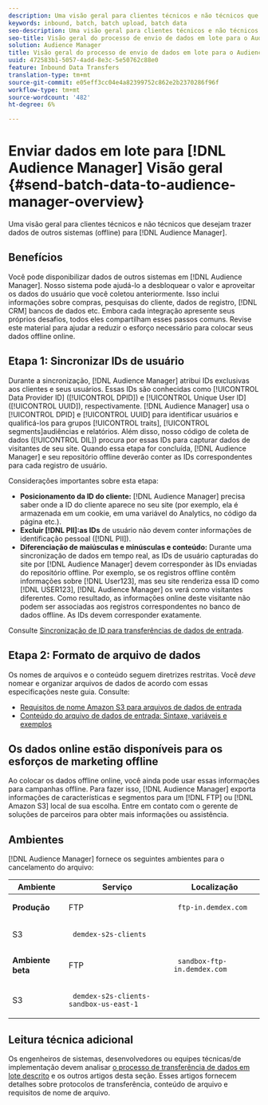 ```yaml
---
description: Uma visão geral para clientes técnicos e não técnicos que desejam colocar dados de outros sistemas (off-line) no Audience Manager.
keywords: inbound, batch, batch upload, batch data
seo-description: Uma visão geral para clientes técnicos e não técnicos que desejam colocar dados de outros sistemas (off-line) no Audience Manager. Para fazer isso, use a opção de carregamento em lote no Audience Manager.
seo-title: Visão geral do processo de envio de dados em lote para o Audience Manager
solution: Audience Manager
title: Visão geral do processo de envio de dados em lote para o Audience Manager
uuid: 472583b1-5057-4add-8e3c-5e50762c88e0
feature: Inbound Data Transfers
translation-type: tm+mt
source-git-commit: e05eff3cc04e4a82399752c862e2b2370286f96f
workflow-type: tm+mt
source-wordcount: '482'
ht-degree: 6%

---
```



# Enviar dados em lote para [!DNL Audience Manager] Visão geral {#send-batch-data-to-audience-manager-overview}

Uma visão geral para clientes técnicos e não técnicos que desejam trazer dados de outros sistemas (offline) para [!DNL Audience Manager].

## Benefícios

Você pode disponibilizar dados de outros sistemas em [!DNL Audience Manager]. Nosso sistema pode ajudá-lo a desbloquear o valor e aproveitar os dados do usuário que você coletou anteriormente. Isso inclui informações sobre compras, pesquisas do cliente, dados de registro, [!DNL CRM] bancos de dados etc. Embora cada integração apresente seus próprios desafios, todos eles compartilham esses passos comuns. Revise este material para ajudar a reduzir o esforço necessário para colocar seus dados offline online.

## Etapa 1: Sincronizar IDs de usuário

Durante a sincronização, [!DNL Audience Manager] atribui IDs exclusivas aos clientes e seus usuários. Essas IDs são conhecidas como [!UICONTROL Data Provider ID] ([!UICONTROL DPID]) e [!UICONTROL Unique User ID] ([!UICONTROL UUID]), respectivamente. [!DNL Audience Manager] usa o  [!UICONTROL DPID] e  [!UICONTROL UUID] para identificar usuários e qualificá-los para grupos  [!UICONTROL traits],  [!UICONTROL segments]audiências e relatórios. Além disso, nosso código de coleta de dados ([!UICONTROL DIL]) procura por essas IDs para capturar dados de visitantes de seu site. Quando essa etapa for concluída, [!DNL Audience Manager] e seu repositório offline deverão conter as IDs correspondentes para cada registro de usuário.

Considerações importantes sobre esta etapa:

* **Posicionamento da ID do cliente:** [!DNL Audience Manager] precisa saber onde a ID do cliente aparece no seu site (por exemplo, ela é armazenada em um cookie, em uma variável do Analytics, no código da página etc.).
* **Excluir  [!DNL PII]:as IDs** de usuário não devem conter informações de identificação pessoal ([!DNL PII]).
* **Diferenciação de maiúsculas e minúsculas e conteúdo:** Durante uma sincronização de dados em tempo real, as IDs de usuário capturadas do site por  [!DNL Audience Manager] devem corresponder às IDs enviadas do repositório offline. Por exemplo, se os registros offline contêm informações sobre [!DNL User123], mas seu site renderiza essa ID como [!DNL USER123], [!DNL Audience Manager] os verá como visitantes diferentes. Como resultado, as informações online deste visitante não podem ser associadas aos registros correspondentes no banco de dados offline. As IDs devem corresponder exatamente.

Consulte [Sincronização de ID para transferências de dados de entrada](../../../integration/sending-audience-data/batch-data-transfer-explained/id-sync-http.md).

## Etapa 2: Formato de arquivo de dados

Os nomes de arquivos e o conteúdo seguem diretrizes restritas. Você *deve* nomear e organizar arquivos de dados de acordo com essas especificações neste guia. Consulte:

* [Requisitos de nome Amazon S3 para arquivos de dados de entrada](../../../integration/sending-audience-data/batch-data-transfer-explained/inbound-s3-filenames.md)
* [Conteúdo do arquivo de dados de entrada: Sintaxe, variáveis e exemplos](../../../integration/sending-audience-data/batch-data-transfer-explained/inbound-file-contents.md)

## Os dados online estão disponíveis para os esforços de marketing offline

Ao colocar os dados offline online, você ainda pode usar essas informações para campanhas offline. Para fazer isso, [!DNL Audience Manager] exporta informações de características e segmentos para um [!DNL FTP] ou [!DNL Amazon S3] local de sua escolha. Entre em contato com o gerente de soluções de parceiros para obter mais informações ou assistência.

## Ambientes

[!DNL Audience Manager] fornece os seguintes ambientes para o cancelamento do arquivo:

<table id="table_A61AA64578944B23B5A7355F2A76E882"> 
 <thead> 
  <tr> 
   <th colname="col1" class="entry"> Ambiente </th> 
   <th colname="col02" class="entry"> Serviço </th> 
   <th colname="col2" class="entry"> Localização </th> 
  </tr> 
 </thead>
 <tbody> 
  <tr> 
   <td colname="col1" morerows="1"> <b>Produção</b> </td> 
   <td colname="col02"> FTP </td> 
   <td colname="col2"> <p> <code> ftp-in.demdex.com</code> </p> </td> 
  </tr> 
  <tr> 
   <td colname="col02"> S3 </td> 
   <td colname="col2"> <p> <code> demdex-s2s-clients</code> </p> </td> 
  </tr> 
  <tr> 
   <td colname="col1" morerows="1"> <b>Ambiente beta</b> </td> 
   <td colname="col02"> FTP </td> 
   <td colname="col2"> <p><code> sandbox-ftp-in.demdex.com</code> </p> </td> 
  </tr> 
  <tr> 
   <td colname="col02"> S3 </td> 
   <td colname="col2"> <p> <code> demdex-s2s-clients-sandbox-us-east-1</code> </p> </td> 
  </tr> 
 </tbody> 
</table>

## Leitura técnica adicional

Os engenheiros de sistemas, desenvolvedores ou equipes técnicas/de implementação devem analisar [o processo de transferência de dados em lote descrito](../../../integration/sending-audience-data/batch-data-transfer-explained/batch-data-transfer-explained.md) e os outros artigos desta seção. Esses artigos fornecem detalhes sobre protocolos de transferência, conteúdo de arquivo e requisitos de nome de arquivo.
